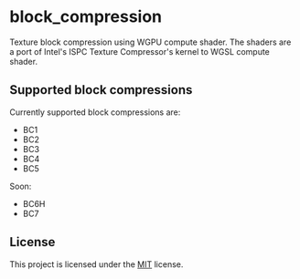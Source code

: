 # block_compression

Texture block compression using WGPU compute shader.
The shaders are a port of Intel's ISPC Texture Compressor's kernel to WGSL compute shader.

## Supported block compressions

Currently supported block compressions are:

* BC1
* BC2
* BC3
* BC4
* BC5

Soon:

* BC6H
* BC7

## License

This project is licensed under the [MIT](LICENSE) license.
